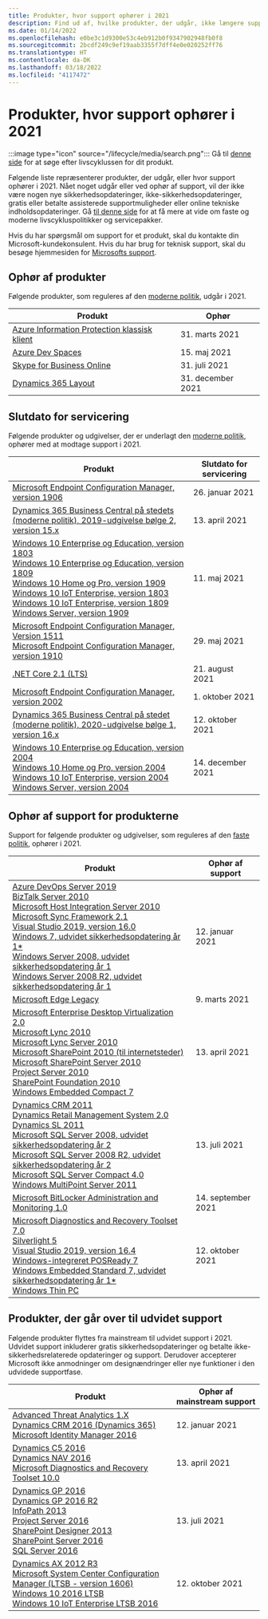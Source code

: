 ```yaml
---
title: Produkter, hvor support ophører i 2021
description: Find ud af, hvilke produkter, der udgår, ikke længere supporteres eller overgår fra generel support til udvidet support i 2021.
ms.date: 01/14/2022
ms.openlocfilehash: e0be3c1d9300e53c4eb912b0f9347902948fb0f8
ms.sourcegitcommit: 2bcdf249c9ef19aab3355f7dff4e0e020252ff76
ms.translationtype: HT
ms.contentlocale: da-DK
ms.lasthandoff: 03/18/2022
ms.locfileid: "4117472"
---
```

# <a name="products-ending-support-in-2021"></a>Produkter, hvor support ophører i 2021

:::image type="icon" source="/lifecycle/media/search.png":::
Gå til [denne side](/lifecycle/products/) for at søge efter livscyklussen for dit produkt.

Følgende liste repræsenterer produkter, der udgår, eller hvor support ophører i 2021. Nået noget udgår eller ved ophør af support, vil der ikke være nogen nye sikkerhedsopdateringer, ikke-sikkerhedsopdateringer, gratis eller betalte assisterede supportmuligheder eller online tekniske indholdsopdateringer. Gå [til denne side](/lifecycle/overview/product-end-of-support-overview) for at få mere at vide om faste og moderne livscykluspolitikker og servicepakker.

Hvis du har spørgsmål om support for et produkt, skal du kontakte din Microsoft-kundekonsulent. Hvis du har brug for teknisk support, skal du besøge hjemmesiden for [Microsofts support](https://support.microsoft.com/contactus/?ws=support).

## <a name="product-retirements"></a>Ophør af produkter

Følgende produkter, som reguleres af den [moderne politik](/lifecycle/policies/modern), udgår i 2021.

| Produkt | Ophør |
| --- | --- |
| [Azure Information Protection klassisk klient](/lifecycle/products/azure-information-protection-classic-client?branch=live)<br> | 31. marts 2021 |
| [Azure Dev Spaces](/lifecycle/products/azure-dev-spaces?branch=live)<br> | 15. maj 2021 |
| [Skype for Business Online](/lifecycle/products/skype-for-business-online?branch=live)<br> | 31. juli 2021 |
| [Dynamics 365 Layout](/lifecycle/products/dynamics-365-layout?branch=live)<br> | 31. december 2021 |


## <a name="release-end-of-servicing"></a>Slutdato for servicering

Følgende produkter og udgivelser, der er underlagt den [moderne politik](/lifecycle/policies/modern), ophører med at modtage support i 2021.

| Produkt | Slutdato for servicering |
| --- | --- |
| [Microsoft Endpoint Configuration Manager, version 1906](/lifecycle/products/microsoft-endpoint-configuration-manager?branch=live)<br> | 26. januar 2021 |
| [Dynamics 365 Business Central på stedets (moderne politik), 2019-udgivelse bølge 2, version 15.x](/lifecycle/products/dynamics-365-business-central-onpremises-modern-policy?branch=live)<br> | 13. april 2021 |
| [Windows 10 Enterprise og Education, version 1803](/lifecycle/products/windows-10-enterprise-and-education?branch=live)<br>[Windows 10 Enterprise og Education, version 1809](/lifecycle/products/windows-10-enterprise-and-education?branch=live)<br>[Windows 10 Home og Pro, version 1909](/lifecycle/products/windows-10-home-and-pro?branch=live)<br>[Windows 10 IoT Enterprise, version 1803](/lifecycle/products/windows-10-iot-enterprise?branch=live)<br>[Windows 10 IoT Enterprise, version 1809](/lifecycle/products/windows-10-iot-enterprise?branch=live)<br>[Windows Server, version 1909](/lifecycle/products/windows-server?branch=live)<br> | 11. maj 2021 |
| [Microsoft Endpoint Configuration Manager, Version 1511](/lifecycle/products/microsoft-endpoint-configuration-manager?branch=live)<br>[Microsoft Endpoint Configuration Manager, version 1910](/lifecycle/products/microsoft-endpoint-configuration-manager?branch=live)<br> | 29. maj 2021 |
| [.NET Core 2.1 (LTS)](/lifecycle/products/microsoft-net-and-net-core?branch=live)<br> | 21. august 2021 |
| [Microsoft Endpoint Configuration Manager, version 2002](/lifecycle/products/microsoft-endpoint-configuration-manager?branch=live)<br> | 1. oktober 2021 |
| [Dynamics 365 Business Central på stedet (moderne politik), 2020-udgivelse bølge 1, version 16.x](/lifecycle/products/dynamics-365-business-central-onpremises-modern-policy?branch=live)<br> | 12. oktober 2021 |
| [Windows 10 Enterprise og Education, version 2004](/lifecycle/products/windows-10-enterprise-and-education?branch=live)<br>[Windows 10 Home og Pro, version 2004](/lifecycle/products/windows-10-home-and-pro?branch=live)<br>[Windows 10 IoT Enterprise, version 2004](/lifecycle/products/windows-10-iot-enterprise?branch=live)<br>[Windows Server, version 2004](/lifecycle/products/windows-server?branch=live)<br> | 14. december 2021 |


## <a name="products-reaching-end-of-support"></a>Ophør af support for produkterne

Support for følgende produkter og udgivelser, som reguleres af den [faste politik](/lifecycle/policies/fixed), ophører i 2021.

| Produkt | Ophør af support |
| --- | --- |
| [Azure DevOps Server 2019](/lifecycle/products/azure-devops-server-2019?branch=live)<br>[BizTalk Server 2010](/lifecycle/products/biztalk-server-2010?branch=live)<br>[Microsoft Host Integration Server 2010](/lifecycle/products/microsoft-host-integration-server-2010?branch=live)<br>[Microsoft Sync Framework 2.1](/lifecycle/products/microsoft-sync-framework-21?branch=live)<br>[Visual Studio 2019, version 16.0](/lifecycle/products/visual-studio-2019?branch=live)<br>[Windows 7, udvidet sikkerhedsopdatering år 1*](/lifecycle/products/windows-7?branch=live)<br>[Windows Server 2008, udvidet sikkerhedsopdatering år 1](/lifecycle/products/windows-server-2008?branch=live)<br>[Windows Server 2008 R2, udvidet sikkerhedsopdatering år 1](/lifecycle/products/windows-server-2008-r2?branch=live)<br> | 12. januar 2021 |
| [Microsoft Edge Legacy](/lifecycle/products/microsoft-edge-legacy?branch=live)<br> | 9. marts 2021 |
| [Microsoft Enterprise Desktop Virtualization 2.0](/lifecycle/products/microsoft-enterprise-desktop-virtualization-20?branch=live)<br>[Microsoft Lync 2010](/lifecycle/products/microsoft-lync-2010?branch=live)<br>[Microsoft Lync Server 2010](/lifecycle/products/microsoft-lync-server-2010?branch=live)<br>[Microsoft SharePoint 2010 (til internetsteder)](/lifecycle/products/microsoft-sharepoint-2010?branch=live)<br>[Microsoft SharePoint Server 2010](/lifecycle/products/microsoft-sharepoint-server-2010?branch=live)<br>[Project Server 2010](/lifecycle/products/project-server-2010?branch=live)<br>[SharePoint Foundation 2010](/lifecycle/products/sharepoint-foundation-2010?branch=live)<br>[Windows Embedded Compact 7](/lifecycle/products/windows-embedded-compact-7?branch=live)<br> | 13. april 2021 |
| [Dynamics CRM 2011](/lifecycle/products/dynamics-crm-2011?branch=live)<br>[Dynamics Retail Management System 2.0](/lifecycle/products/dynamics-retail-management-system-20?branch=live)<br>[Dynamics SL 2011](/lifecycle/products/dynamics-sl-2011?branch=live)<br>[Microsoft SQL Server 2008, udvidet sikkerhedsopdatering år 2](/lifecycle/products/microsoft-sql-server-2008?branch=live)<br>[Microsoft SQL Server 2008 R2, udvidet sikkerhedsopdatering år 2](/lifecycle/products/microsoft-sql-server-2008-r2?branch=live)<br>[Microsoft SQL Server Compact 4.0](/lifecycle/products/microsoft-sql-server-compact-40?branch=live)<br>[Windows MultiPoint Server 2011](/lifecycle/products/windows-multipoint-server-2011?branch=live)<br> | 13. juli 2021 |
| [Microsoft BitLocker Administration and Monitoring 1.0](/lifecycle/products/microsoft-bitlocker-administration-and-monitoring-10?branch=live)<br> | 14. september 2021 |
| [Microsoft Diagnostics and Recovery Toolset 7.0](/lifecycle/products/microsoft-diagnostics-and-recovery-toolset-70?branch=live)<br>[Silverlight 5](/lifecycle/products/silverlight-5?branch=live)<br>[Visual Studio 2019, version 16.4](/lifecycle/products/visual-studio-2019?branch=live)<br>[Windows-integreret POSReady 7](/lifecycle/products/windows-embedded-posready-7?branch=live)<br>[Windows Embedded Standard 7, udvidet sikkerhedsopdatering år 1*](/lifecycle/products/windows-embedded-standard-7?branch=live)<br>[Windows Thin PC](/lifecycle/products/windows-thin-pc?branch=live)<br> | 12. oktober 2021 |


## <a name="products-moving-to-extended-support"></a>Produkter, der går over til udvidet support

Følgende produkter flyttes fra mainstream til udvidet support i 2021. Udvidet support inkluderer gratis sikkerhedsopdateringer og betalte ikke-sikkerhedsrelaterede opdateringer og support. Derudover accepterer Microsoft ikke anmodninger om designændringer eller nye funktioner i den udvidede supportfase.

| Produkt | Ophør af mainstream support |
| --- | --- |
| [Advanced Threat Analytics 1.X](/lifecycle/products/advanced-threat-analytics-1x?branch=live)<br>[Dynamics CRM 2016 (Dynamics 365)](/lifecycle/products/dynamics-crm-2016-dynamics-365?branch=live)<br>[Microsoft Identity Manager 2016](/lifecycle/products/microsoft-identity-manager-2016?branch=live)<br> | 12. januar 2021 |
| [Dynamics C5 2016](/lifecycle/products/dynamics-c5-2016?branch=live)<br>[Dynamics NAV 2016](/lifecycle/products/dynamics-nav-2016?branch=live)<br>[Microsoft Diagnostics and Recovery Toolset 10.0](/lifecycle/products/microsoft-diagnostics-and-recovery-toolset-100?branch=live)<br> | 13. april 2021 |
| [Dynamics GP 2016](/lifecycle/products/dynamics-gp-2016?branch=live)<br>[Dynamics GP 2016 R2](/lifecycle/products/dynamics-gp-2016-r2?branch=live)<br>[InfoPath 2013](/lifecycle/products/infopath-2013?branch=live)<br>[Project Server 2016](/lifecycle/products/project-server-2016?branch=live)<br>[SharePoint Designer 2013](/lifecycle/products/sharepoint-designer-2013?branch=live)<br>[SharePoint Server 2016](/lifecycle/products/sharepoint-server-2016?branch=live)<br>[SQL Server 2016](/lifecycle/products/sql-server-2016?branch=live)<br> | 13. juli 2021 |
| [Dynamics AX 2012 R3](/lifecycle/products/dynamics-ax-2012-r3?branch=live)<br>[Microsoft System Center Configuration Manager (LTSB - version 1606)](/lifecycle/products/microsoft-system-center-configuration-manager-ltsb-version-1606?branch=live)<br>[Windows 10 2016 LTSB](/lifecycle/products/windows-10-2016-ltsb?branch=live)<br>[Windows 10 IoT Enterprise LTSB 2016](/lifecycle/products/windows-10-iot-enterprise-ltsb-2016?branch=live)<br> | 12. oktober 2021 |
